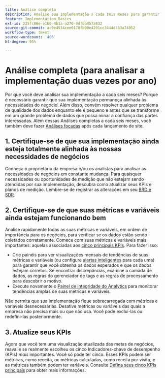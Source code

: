 ```yaml
---
title: Análise completa
description: Analise sua implementação a cada seis meses para garantir o alinhamento contínuo com as necessidades de negócios e os KPIs.
feature: Implementation Basics
exl-id: 235fc86e-e1b0-4b1a-a270-0dfba457a832
source-git-commit: ac9e4934cee0178fb00e4201cc3444d333a74052
workflow-type: tm+mt
source-wordcount: '406'
ht-degree: 95%

---
```


# Análise completa (para analisar a implementação duas vezes por ano)

Por que você deve analisar sua implementação a cada seis meses? Porque é necessário garantir que sua implementação permaneça alinhada às necessidades do negócio! Além disso, convém resolver qualquer problema de qualidade dos dados enquanto ele é pequeno e antes que se transforme em um grande problema de dados que possa minar a confiança das partes interessadas. Além dessas Análises completas a cada seis meses, você também deve fazer [Análises focadas](/help/implement/review/focused-review.md) após cada lançamento de site.

## 1. Certifique-se de que sua implementação ainda esteja totalmente alinhada às nossas necessidades de negócios

Conheça o proprietário da empresa e/ou os analistas para analisar as necessidades de negócios em constante mudança. Para quaisquer necessidades ou oportunidades de medição que não estejam sendo atendidas por sua implementação, descubra como atualizar seus KPIs e planos de medição. Lembre-se de registrar as alterações em seu [BRD e SDR](https://experienceleague.adobe.com/docs/analytics-learn/tutorials/implementation/implementation-basics/creating-a-business-requirements-document.html#implementation).

## 2. Certifique-se de que suas métricas e variáveis ainda estejam funcionando bem

Analise rapidamente todas as suas métricas e variáveis, em ordem de importância para os negócios, para verificar se os dados estão sendo coletados corretamente. Comece com suas métricas e variáveis mais importantes: aquelas associadas aos [cinco principais KPIs](https://experienceleague.adobe.com/docs/analytics/implementation/review/define-kpis.html#review). Para fazer isso:

* Crie painéis para ver visualizações mensais de tendências de suas métricas e variáveis (ou configure [alertas inteligentes](https://experienceleague.adobe.com/docs/analytics/analyze/analysis-workspace/virtual-analyst/intelligent-alerts/intellligent-alerts.html?lang=pt-BR#analysis-workspace) para cada uma) para garantir que você obtenha os dados esperados e que os dados estejam corretos. Se encontrar discrepâncias, examine a camada de dados, as regras do gerenciador de tags e as regras de processamento para descobrir o motivo.
* Execute novamente o [Painel de integridade do Analytics](https://assets.adobe.com/public/9549dbe7-765a-4899-77b8-85cbba1a4252) para monitorar tendências amplas de suas métricas e variáveis.

Não permita que sua implementação fique sobrecarregada com métricas e variáveis desnecessárias. Desative métricas ou variáveis das quais a empresa não precisa mais ou que não usa. Você pode excluí-las ou redefini-las posteriormente.

## 3. Atualize seus KPIs

Agora que você tem uma visualização atualizada das metas de negócios, reavalie se realmente escolheu os cinco Indicadores-chave de desempenho (KPIs) *mais* importantes. Você só pode ter cinco. Esses KPIs podem ser métricas, como receita, ou métricas calculadas, como receita por visita, e as métricas também podem ter variáveis. Consulte [Defina seus cinco KPIs principais](/help/implement/review/define-kpis.md) para obter mais informações.
